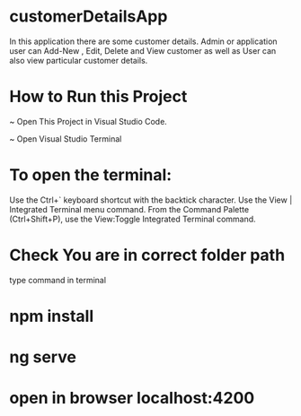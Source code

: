 # customerDetailsApp
In this application there are some customer details. Admin or application user can Add-New , Edit, Delete and View customer as well as User can also view particular customer details.
# How to Run this Project

~ Open This Project in Visual Studio Code.

~ Open Visual Studio Terminal

# To open the terminal:

Use the Ctrl+` keyboard shortcut with the backtick character.
Use the View | Integrated Terminal menu command.
From the Command Palette (Ctrl+Shift+P), use the View:Toggle Integrated Terminal command.

# Check You are in correct folder path 

type command in terminal 
# npm install
# ng serve
# open in browser localhost:4200